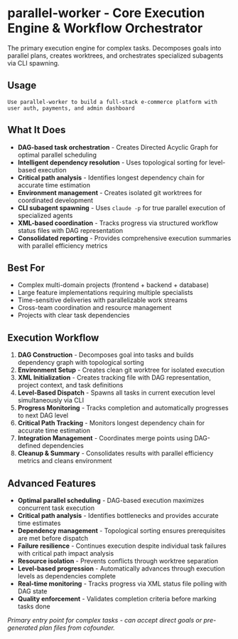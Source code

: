 # parallel-worker - Core Execution Engine & Workflow Orchestrator

The primary execution engine for complex tasks. Decomposes goals into parallel plans, creates worktrees, and orchestrates specialized subagents via CLI spawning.

## Usage
```
Use parallel-worker to build a full-stack e-commerce platform with user auth, payments, and admin dashboard
```

## What It Does
- **DAG-based task orchestration** - Creates Directed Acyclic Graph for optimal parallel scheduling
- **Intelligent dependency resolution** - Uses topological sorting for level-based execution
- **Critical path analysis** - Identifies longest dependency chain for accurate time estimation
- **Environment management** - Creates isolated git worktrees for coordinated development
- **CLI subagent spawning** - Uses `claude -p` for true parallel execution of specialized agents
- **XML-based coordination** - Tracks progress via structured workflow status files with DAG representation
- **Consolidated reporting** - Provides comprehensive execution summaries with parallel efficiency metrics

## Best For
- Complex multi-domain projects (frontend + backend + database)
- Large feature implementations requiring multiple specialists
- Time-sensitive deliveries with parallelizable work streams
- Cross-team coordination and resource management
- Projects with clear task dependencies

## Execution Workflow
1. **DAG Construction** - Decomposes goal into tasks and builds dependency graph with topological sorting
2. **Environment Setup** - Creates clean git worktree for isolated execution  
3. **XML Initialization** - Creates tracking file with DAG representation, project context, and task definitions
4. **Level-Based Dispatch** - Spawns all tasks in current execution level simultaneously via CLI
5. **Progress Monitoring** - Tracks completion and automatically progresses to next DAG level
6. **Critical Path Tracking** - Monitors longest dependency chain for accurate time estimation
7. **Integration Management** - Coordinates merge points using DAG-defined dependencies
8. **Cleanup & Summary** - Consolidates results with parallel efficiency metrics and cleans environment

## Advanced Features
- **Optimal parallel scheduling** - DAG-based execution maximizes concurrent task execution
- **Critical path analysis** - Identifies bottlenecks and provides accurate time estimates
- **Dependency management** - Topological sorting ensures prerequisites are met before dispatch
- **Failure resilience** - Continues execution despite individual task failures with critical path impact analysis
- **Resource isolation** - Prevents conflicts through worktree separation
- **Level-based progression** - Automatically advances through execution levels as dependencies complete
- **Real-time monitoring** - Tracks progress via XML status file polling with DAG state
- **Quality enforcement** - Validates completion criteria before marking tasks done

*Primary entry point for complex tasks - can accept direct goals or pre-generated plan files from cofounder.*